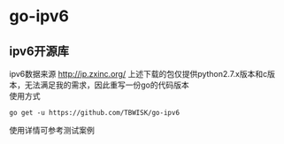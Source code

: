 # go-ipv6
## ipv6开源库
ipv6数据来源 http://ip.zxinc.org/
上述下载的包仅提供python2.7.x版本和c版本，无法满足我的需求，因此重写一份go的代码版本  
使用方式
```
go get -u https://github.com/TBWISK/go-ipv6
```
使用详情可参考测试案例